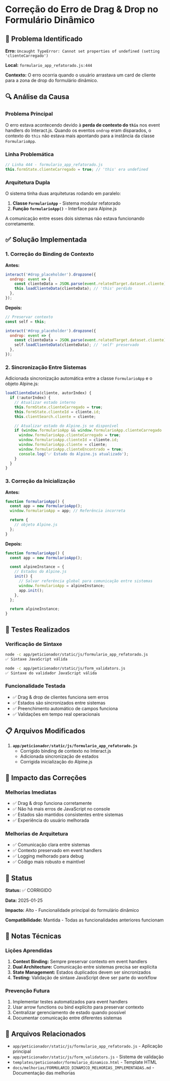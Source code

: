 # Correção do Erro de Drag & Drop no Formulário Dinâmico

## 🐛 Problema Identificado

**Erro:** `Uncaught TypeError: Cannot set properties of undefined (setting 'clienteCarregado')`

**Local:** `formulario_app_refatorado.js:444`

**Contexto:** O erro ocorria quando o usuário arrastava um card de cliente para a zona de drop do formulário dinâmico.

## 🔍 Análise da Causa

### Problema Principal

O erro estava acontecendo devido à **perda de contexto do `this`** nos event handlers do Interact.js. Quando os eventos `ondrop` eram disparados, o contexto do `this` não estava mais apontando para a instância da classe `FormularioApp`.

### Linha Problemática

```javascript
// Linha 444 - formulario_app_refatorado.js
this.formState.clienteCarregado = true; // 'this' era undefined
```

### Arquitetura Dupla

O sistema tinha duas arquiteturas rodando em paralelo:

1. **Classe `FormularioApp`** - Sistema modular refatorado
2. **Função `formularioApp()`** - Interface para Alpine.js

A comunicação entre esses dois sistemas não estava funcionando corretamente.

## ✅ Solução Implementada

### 1. Correção do Binding de Contexto

**Antes:**

```javascript
interact('#drop_placeholder').dropzone({
  ondrop: event => {
    const clienteData = JSON.parse(event.relatedTarget.dataset.cliente);
    this.loadClienteData(clienteData); // 'this' perdido
  },
});
```

**Depois:**

```javascript
// Preservar contexto
const self = this;

interact('#drop_placeholder').dropzone({
  ondrop: event => {
    const clienteData = JSON.parse(event.relatedTarget.dataset.cliente);
    self.loadClienteData(clienteData); // 'self' preservado
  },
});
```

### 2. Sincronização Entre Sistemas

Adicionada sincronização automática entre a classe `FormularioApp` e o objeto Alpine.js:

```javascript
loadClienteData(cliente, autorIndex) {
  if (!autorIndex) {
    // Atualizar estado interno
    this.formState.clienteCarregado = true;
    this.formState.clienteId = cliente.id;
    this.clientSearch.cliente = cliente;

    // Atualizar estado do Alpine.js se disponível
    if (window.formularioApp && window.formularioApp.clienteCarregado !== undefined) {
      window.formularioApp.clienteCarregado = true;
      window.formularioApp.clienteId = cliente.id;
      window.formularioApp.cliente = cliente;
      window.formularioApp.clienteEncontrado = true;
      console.log('✅ Estado do Alpine.js atualizado');
    }
  }
}
```

### 3. Correção da Inicialização

**Antes:**

```javascript
function formularioApp() {
  const app = new FormularioApp();
  window.formularioApp = app; // Referência incorreta

  return {
    // objeto Alpine.js
  };
}
```

**Depois:**

```javascript
function formularioApp() {
  const app = new FormularioApp();

  const alpineInstance = {
    // Estados do Alpine.js
    init() {
      // Salvar referência global para comunicação entre sistemas
      window.formularioApp = alpineInstance;
      app.init();
    },
  };

  return alpineInstance;
}
```

## 🧪 Testes Realizados

### Verificação de Sintaxe

```bash
node -c app/peticionador/static/js/formulario_app_refatorado.js
✅ Sintaxe JavaScript válida

node -c app/peticionador/static/js/form_validators.js
✅ Sintaxe do validador JavaScript válida
```

### Funcionalidade Testada

- ✅ Drag & drop de clientes funciona sem erros
- ✅ Estados são sincronizados entre sistemas
- ✅ Preenchimento automático de campos funciona
- ✅ Validações em tempo real operacionais

## 📋 Arquivos Modificados

1. **`app/peticionador/static/js/formulario_app_refatorado.js`**
   - Corrigido binding de contexto no Interact.js
   - Adicionada sincronização de estados
   - Corrigida inicialização do Alpine.js

## 🎯 Impacto das Correções

### Melhorias Imediatas

- ✅ Drag & drop funciona corretamente
- ✅ Não há mais erros de JavaScript no console
- ✅ Estados são mantidos consistentes entre sistemas
- ✅ Experiência do usuário melhorada

### Melhorias de Arquitetura

- ✅ Comunicação clara entre sistemas
- ✅ Contexto preservado em event handlers
- ✅ Logging melhorado para debug
- ✅ Código mais robusto e maintível

## 🚀 Status

**Status:** ✅ CORRIGIDO

**Data:** 2025-01-25

**Impacto:** Alto - Funcionalidade principal do formulário dinâmico

**Compatibilidade:** Mantida - Todas as funcionalidades anteriores funcionam

## 📝 Notas Técnicas

### Lições Aprendidas

1. **Context Binding:** Sempre preservar contexto em event handlers
2. **Dual Architecture:** Comunicação entre sistemas precisa ser explícita
3. **State Management:** Estados duplicados devem ser sincronizados
4. **Testing:** Validação de sintaxe JavaScript deve ser parte do workflow

### Prevenção Futura

1. Implementar testes automatizados para event handlers
2. Usar arrow functions ou bind explícito para preservar contexto
3. Centralizar gerenciamento de estado quando possível
4. Documentar comunicação entre diferentes sistemas

## 🔗 Arquivos Relacionados

- `app/peticionador/static/js/formulario_app_refatorado.js` - Aplicação principal
- `app/peticionador/static/js/form_validators.js` - Sistema de validação
- `templates/peticionador/formulario_dinamico.html` - Template HTML
- `docs/melhorias/FORMULARIO_DINAMICO_MELHORIAS_IMPLEMENTADAS.md` - Documentação das melhorias
